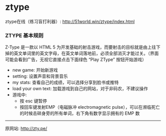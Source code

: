 # ztype

ztype在线（练习盲打利器）: http://51world.win/ztype/index.html

<h3>ZTYPE 基本规则</h3>

Z-Type 是一款以 HTML 5 为开发基础的射击游戏，而要射击的目标就是由上往下掉的英文单词里的英文字母，在英文单词落地前，必须全部消灭才能过关。（界面可能会看到广告，无视它直接点击下面绿色 “Play ZType” 按钮开始游戏）  

<ul>
  <li>new game: 开始新游戏</li>
  <li>setting: 设置声音和背景音乐</li>
  <li>my stats: 查看自己的成绩，可以选择分享到脸书或推特</li>
  <li>load your own text: 加载游戏到自己的网站，对于非码农，不建议操作</li>
  <li>游戏中:  
    <ul>
      <li>按 esc 键暂停</li>
      <li>按回车键发射EMP（电磁脉冲 electromagnetic pulse），可以在濒临死亡的时候击碎身旁的所有单词，右下角有数字显示拥有的 EMP 数</li>
    </ul>
 </li>
</ul>

---

原网站: http://zty.pe/

